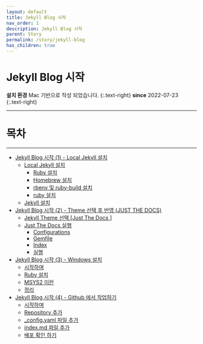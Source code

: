 ```yaml
---
layout: default
title: Jekyll Blog 시작
nav_order: 1
description: Jekyll Blog 시작 
parent: Story
permalink: /story/jekyll-blog
has_children: true
---
```


# **Jekyll Blog 시작**
**설치 환경** Mac 기반으로 작성 되었습니다.
{:.text-right}
**since** 2022-07-23
{:.text-right}

---


# 목차

---
 - [Jekyll Blog 시작 (1) - Local Jekyll 설치](/story/jekyll-blog/1)
   - [Local Jekyll 설치](/story/jekyll-blog/1#local-jekyll-설치)
      - [Ruby 설치](/story/jekyll-blog/1#ruby-설치)
      - [Homebrew 설치](/story/jekyll-blog/1#1-homebrew-설치)
      - [rbenv 및 ruby-build 설치](/story/jekyll-blog/1#2-rbenv-및-ruby-build-설치)
      - [ruby 설치](/story/jekyll-blog/1#3-ruby-설치)
   - [Jekyll 설치](/story/jekyll-blog/1#jeykill-설치)
 - [Jekyll Blog 시작 (2) - Theme 선택 후 반영 (JUST THE DOCS)](/story/jekyll-blog/2)
    - [Jekyll Theme 선택 [Just The Docs ]](/story/jekyll-blog/2#jekyll-theme-선택-just-the-docs--공식-사이트)
    - [Just The Docs 실행](/story/jekyll-blog/2#just-the-docs-실행)
        - [Configurations](/story/jekyll-blog/2#configurations)
        - [Gemfile](/story/jekyll-blog/2#gemfile)
        - [Index](/story/jekyll-blog/2#index)
        - [실행](/story/jekyll-blog/2#실행)
 - [Jekyll Blog 시작 (3) - Windows 설치](/story/jekyll-blog/3)
    - [시작하며](/story/jekyll-blog/3#시작하며)
    - [Ruby 설치](/story/jekyll-blog/3#ruby-설치)
    - [MSYS2 이란](/story/jekyll-blog/3#msys2-이란)
    - [정리](/story/jekyll-blog/3#정리)
 - [Jekyll Blog 시작 (4) - Github 에서 작업하기](/story/jekyll-blog/4)
    - [시작하며](/story/jekyll-blog/4#시작하며)
    - [Repository 추가](/story/jekyll-blog/4#repository-추가)
    - [_config.yaml 파일 추가](/story/jekyll-blog/4#_configyaml-파일-추가)
    - [index.md 파일 추가](/story/jekyll-blog/4#indexmd-파일-추가)
    - [배포 확인 하기](/story/jekyll-blog/4#배포-확인-하기)